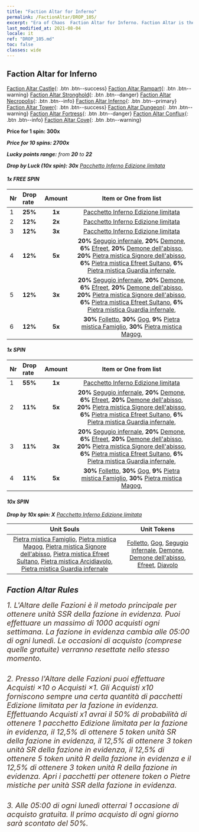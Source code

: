 ```yaml
---
title: "Faction Altar for Inferno"
permalink: /FactionAltar/DROP_105/
excerpt: "Era of Chaos  Faction Altar for Inferno. Faction Altar is the primary method for obtaining SSR units from the popular faction. Limited to 1,000 purchases each week. The popular faction changes at 05:00 every Monday. Purchase attempts and free purchase attempts will also reset then."
last_modified_at: 2021-08-04
locale: it
ref: "DROP_105.md"
toc: false
classes: wide
---
```


##  Faction Altar for **Inferno**

  [Faction Altar Castle](/it/FactionAltar/DROP_101/){: .btn .btn--success} [Faction Altar Rampart](/it/FactionAltar/DROP_102/){: .btn .btn--warning} [Faction Altar Stronghold](/it/FactionAltar/DROP_103/){: .btn .btn--danger} [Faction Altar Necropolis](/it/FactionAltar/DROP_104/){: .btn .btn--info} [Faction Altar Inferno](/it/FactionAltar/DROP_105/){: .btn .btn--primary} [Faction Altar Tower](/it/FactionAltar/DROP_106/){: .btn .btn--success} [Faction Altar Dungeon](/it/FactionAltar/DROP_107/){: .btn .btn--warning} [Faction Altar Fortress](/it/FactionAltar/DROP_108/){: .btn .btn--danger} [Faction Altar Conflux](/it/FactionAltar/DROP_109/){: .btn .btn--info} [Faction Altar Cove](/it/FactionAltar/DROP_112/){: .btn .btn--warning} 

  **Price for 1 spin: 300x** <i class="fas fa-gem"/>

  **Price for 10 spins: 2700x** <i class="fas fa-gem"/>

  **Lucky points range:** from **20** to **22**

  **Drop by Luck (10x spin): 30x** [Pacchetto Inferno Edizione limitata](/ItemsIT/con_2104/)

####  1x FREE SPIN 

  |    Nr    |  Drop rate  |  Amount   |   Item or One from list  |
  |:---------|:------------|:---------:|:------------------------:|
  | 1 | **25%** | **1x** | [Pacchetto Inferno Edizione limitata](/ItemsIT/con_2104/) |
  | 2 | **12%** | **2x** | [Pacchetto Inferno Edizione limitata](/ItemsIT/con_2104/) |
  | 3 | **12%** | **3x** | [Pacchetto Inferno Edizione limitata](/ItemsIT/con_2104/) |
  | 4 | **12%** | **5x** |  **20%** [Segugio infernale](/ItemsIT/unt_228/),  **20%** [Demone](/ItemsIT/unt_229/),  **6%** [Efreet](/ItemsIT/unt_231/),  **20%** [Demone dell'abisso](/ItemsIT/unt_230/),  **20%** [Pietra mistica Signore dell'abisso](/ItemsIT/unt_316/),  **6%** [Pietra mistica Efreet Sultano](/ItemsIT/unt_317/),  **6%** [Pietra mistica Guardia infernale](/ItemsIT/unt_315/),  |
  | 5 | **12%** | **3x** |  **20%** [Segugio infernale](/ItemsIT/unt_228/),  **20%** [Demone](/ItemsIT/unt_229/),  **6%** [Efreet](/ItemsIT/unt_231/),  **20%** [Demone dell'abisso](/ItemsIT/unt_230/),  **20%** [Pietra mistica Signore dell'abisso](/ItemsIT/unt_316/),  **6%** [Pietra mistica Efreet Sultano](/ItemsIT/unt_317/),  **6%** [Pietra mistica Guardia infernale](/ItemsIT/unt_315/),  |
  | 6 | **12%** | **5x** |  **30%** [Folletto](/ItemsIT/unt_226/),  **30%** [Gog](/ItemsIT/unt_227/),  **9%** [Pietra mistica Famiglio](/ItemsIT/unt_313/),  **30%** [Pietra mistica Magog](/ItemsIT/unt_314/),  |


####  1x SPIN 

  |    Nr    |  Drop rate  |  Amount   |   Item or One from list  |
  |:---------|:------------|:---------:|:------------------------:|
  | 1 | **55%** | **1x** | [Pacchetto Inferno Edizione limitata](/ItemsIT/con_2104/) |
  | 2 | **11%** | **5x** |  **20%** [Segugio infernale](/ItemsIT/unt_228/),  **20%** [Demone](/ItemsIT/unt_229/),  **6%** [Efreet](/ItemsIT/unt_231/),  **20%** [Demone dell'abisso](/ItemsIT/unt_230/),  **20%** [Pietra mistica Signore dell'abisso](/ItemsIT/unt_316/),  **6%** [Pietra mistica Efreet Sultano](/ItemsIT/unt_317/),  **6%** [Pietra mistica Guardia infernale](/ItemsIT/unt_315/),  |
  | 3 | **11%** | **3x** |  **20%** [Segugio infernale](/ItemsIT/unt_228/),  **20%** [Demone](/ItemsIT/unt_229/),  **6%** [Efreet](/ItemsIT/unt_231/),  **20%** [Demone dell'abisso](/ItemsIT/unt_230/),  **20%** [Pietra mistica Signore dell'abisso](/ItemsIT/unt_316/),  **6%** [Pietra mistica Efreet Sultano](/ItemsIT/unt_317/),  **6%** [Pietra mistica Guardia infernale](/ItemsIT/unt_315/),  |
  | 4 | **11%** | **5x** |  **30%** [Folletto](/ItemsIT/unt_226/),  **30%** [Gog](/ItemsIT/unt_227/),  **9%** [Pietra mistica Famiglio](/ItemsIT/unt_313/),  **30%** [Pietra mistica Magog](/ItemsIT/unt_314/),  |


####  10x SPIN 

  **Drop by 10x spin: X** [Pacchetto Inferno Edizione limitata](/ItemsIT/con_2104/)

  |    Unit Souls    |  Unit Tokens  |
  |:----------------:|:-------------:|
  | [Pietra mistica Famiglio](/ItemsIT/unt_313/), [Pietra mistica Magog](/ItemsIT/unt_314/), [Pietra mistica Signore dell'abisso](/ItemsIT/unt_316/), [Pietra mistica Efreet Sultano](/ItemsIT/unt_317/), [Pietra mistica Arcidiavolo](/ItemsIT/unt_318/), [Pietra mistica Guardia infernale](/ItemsIT/unt_315/) | [Folletto](/ItemsIT/unt_226/), [Gog](/ItemsIT/unt_227/), [Segugio infernale](/ItemsIT/unt_228/), [Demone](/ItemsIT/unt_229/), [Demone dell'abisso](/ItemsIT/unt_230/), [Efreet](/ItemsIT/unt_231/), [Diavolo](/ItemsIT/unt_232/) |



## Faction Altar Rules

  <span style="color: #3c2a1e;font-size:20px">1. L'Altare delle Fazioni è il metodo principale per ottenere unità SSR della fazione in evidenza. Puoi effettuare un massimo di 1000 acquisti ogni settimana. La fazione in evidenza cambia alle 05:00 di ogni lunedì. Le occasioni di acquisto (comprese quelle gratuite) verranno resettate nello stesso momento.</span><br/>

<br/>  <span style="color: #3c2a1e;font-size:20px">2. Presso l'Altare delle Fazioni puoi effettuare Acquisti ×10 o Acquisti ×1. Gli Acquisti x10 forniscono sempre una certa quantità di pacchetti Edizione limitata per la fazione in evidenza. Effettuando Acquisti x1 avrai il 50% di probabilità di ottenere 1 pacchetto Edizione limitata per la fazione in evidenza, il 12,5% di ottenere 5 token unità SR della fazione in evidenza, il 12,5% di ottenere 3 token unità SR della fazione in evidenza, il 12,5% di ottenere 5 token unità R della fazione in evidenza e il 12,5% di ottenere 3 token unità R della fazione in evidenza. Apri i pacchetti per ottenere token o Pietre mistiche per unità SSR della fazione in evidenza.</span>

<br/>  <span style="color: #3c2a1e;font-size:20px">3. Alle 05:00 di ogni lunedì otterrai 1 occasione di acquisto gratuita. Il primo acquisto di ogni giorno sarà scontato del 50%.</span><br/>

<br/>